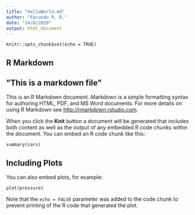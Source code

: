 ```yaml
---
title: "HelloWorld.md"
author: "Facundo R. R."
date: "14/8/2020"
output: html_document
---
```


```{r setup, include=FALSE}
knitr::opts_chunk$set(echo = TRUE)
```

## R Markdown

## "This is a markdown file"
This is an R Markdown document. Markdown is a simple formatting syntax for authoring HTML, PDF, and MS Word documents. For more details on using R Markdown see <http://rmarkdown.rstudio.com>.

When you click the **Knit** button a document will be generated that includes both content as well as the output of any embedded R code chunks within the document. You can embed an R code chunk like this:

```{r cars}
summary(cars)
```

## Including Plots

You can also embed plots, for example:

```{r pressure, echo=FALSE}
plot(pressure)
```

Note that the `echo = FALSE` parameter was added to the code chunk to prevent printing of the R code that generated the plot.
